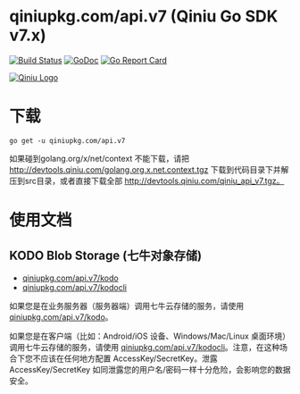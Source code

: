 qiniupkg.com/api.v7 (Qiniu Go SDK v7.x)
===============

[![Build Status](https://travis-ci.org/qiniu/api.v7.svg?branch=develop)](https://travis-ci.org/qiniu/api.v7) [![GoDoc](https://godoc.org/qiniupkg.com/api.v7?status.svg)](https://godoc.org/qiniupkg.com/api.v7)
[![Go Report Card](https://goreportcard.com/badge/github.com/qiniu/api.v7)](https://goreportcard.com/report/github.com/qiniu/api.v7)

[![Qiniu Logo](http://open.qiniudn.com/logo.png)](http://qiniu.com/)

# 下载

```
go get -u qiniupkg.com/api.v7
```
如果碰到golang.org/x/net/context 不能下载，请把 http://devtools.qiniu.com/golang.org.x.net.context.tgz 下载到代码目录下并解压到src目录，或者直接下载全部 http://devtools.qiniu.com/qiniu_api_v7.tgz。

# 使用文档

## KODO Blob Storage (七牛对象存储)

* [qiniupkg.com/api.v7/kodo](http://godoc.org/qiniupkg.com/api.v7/kodo)
* [qiniupkg.com/api.v7/kodocli](http://godoc.org/qiniupkg.com/api.v7/kodocli)

如果您是在业务服务器（服务器端）调用七牛云存储的服务，请使用 [qiniupkg.com/api.v7/kodo](http://godoc.org/qiniupkg.com/api.v7/kodo)。

如果您是在客户端（比如：Android/iOS 设备、Windows/Mac/Linux 桌面环境）调用七牛云存储的服务，请使用 [qiniupkg.com/api.v7/kodocli](http://godoc.org/qiniupkg.com/api.v7/kodocli)。注意，在这种场合下您不应该在任何地方配置 AccessKey/SecretKey。泄露 AccessKey/SecretKey 如同泄露您的用户名/密码一样十分危险，会影响您的数据安全。

